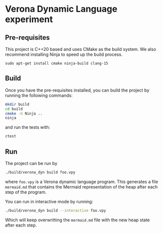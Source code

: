 # Verona Dynamic Language experiment


## Pre-requisites

This project is C++20 based and uses CMake as the build system.  We also recommend installing Ninja to speed up the build process.

```base
sudo apt-get install cmake ninja-build clang-15
```

## Build

Once you have the pre-requisites installed, you can build the project by running the following commands:

```bash
mkdir build
cd build
cmake -G Ninja ..
ninja
```

and run the tests with:

```bash
ctest
```

## Run

The project can be run by

```bash
./build/verona_dyn build foo.vpy
```

where `foo.vpy` is a Verona dynamic language program. This generates a file `mermaid.md` that contains the Mermaid representation of the heap after each step of the program.

You can run in interactive mode by running:

```bash
./build/verona_dyn build --interactive foo.vpy
```

Which will keep overwritting the `mermaid.md` file with the new heap state after each step.